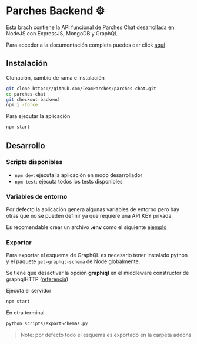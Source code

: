
# Parches Backend ⚙️

Esta brach contiene la API funcional de Parches Chat desarrollada en NodeJS con ExpressJS, MongoDB y GraphQL

Para acceder a la documentación completa puedes dar click [aquí](https://github.com/TeamParches/parches-chat/tree/docs)
## Instalación
Clonación, cambio de rama e instalación
```bash
git clone https://github.com/TeamParches/parches-chat.git
cd parches-chat
git checkout backend
npm i -force
```
Para ejecutar la aplicación
```bash
npm start
```

## Desarrollo
### Scripts disponibles
- `npm dev`: ejecuta la aplicación en modo desarrollador
- `npm test`: ejecuta todos los tests disponibles

### Variables de entorno
Por defecto la aplicación genera algunas variables de entorno pero hay otras que no se pueden definir ya que requiere una API KEY privada.

Es recomendable crear un archivo **.env** como el siguiente [ejemplo]()
### Exportar

Para exportar el esquema de GraphQL es necesario tener instalado python y el paquete `get-graphql-schema` de Node globalmente.

Se tiene que desactivar la opción  **graphiql** en el middleware constructor de graphqlHTTP ([referencia](https://github.com/TeamParches/parches-chat/blob/81e80ca78ebc8c2039ebdd28a2dbcb76b805a794/src/app.js#L32))

Ejecuta el servidor
```bash
npm start
```
En otra terminal
```bash
python scripts/exportSchemas.py
```

> Note: por defecto todo el esquema es exportado en la carpeta addons
